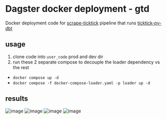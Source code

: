 # Dagster docker deployment - gtd
Docker deployment code for [scrape-ticktick](https://github.com/luutuankiet/scrape-ticktick) pipeline that runs [ticktick-py-dbt](https://github.com/luutuankiet/ticktick-py-dbt)

## usage 
1. clone code into `user_code` prod and dev dir
2. run these 2 separate compose to decouple the loader dependency vs the rest

- `docker compose up -d`
- `docker compose -f docker-compose-loader.yaml -p loader up -d `

## results

![image](https://github.com/user-attachments/assets/bde5c0e4-364d-4455-9f08-bfaa8fc6e5f3)
![image](https://github.com/user-attachments/assets/bfb6023c-6771-476b-9495-5ec6daa757d0)
![image](https://github.com/user-attachments/assets/67f49262-c6bc-41f9-b456-fd469da2f043)
![image](https://github.com/user-attachments/assets/d4167cd2-d463-4250-afdd-9ab79760b0ef)


